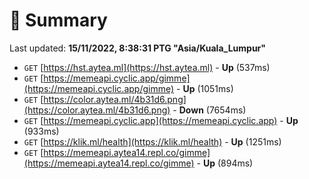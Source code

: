# 📖 Summary
Last updated: **15/11/2022, 8:38:31 PTG "Asia/Kuala_Lumpur"**

- `GET` [https://hst.aytea.ml](https://hst.aytea.ml) - **Up** (537ms)
- `GET` [https://memeapi.cyclic.app/gimme](https://memeapi.cyclic.app/gimme) - **Up** (1051ms)
- `GET` [https://color.aytea.ml/4b31d6.png](https://color.aytea.ml/4b31d6.png) - **Down** (7654ms)
- `GET` [https://memeapi.cyclic.app](https://memeapi.cyclic.app) - **Up** (933ms)
- `GET` [https://klik.ml/health](https://klik.ml/health) - **Up** (1251ms)
- `GET` [https://memeapi.aytea14.repl.co/gimme](https://memeapi.aytea14.repl.co/gimme) - **Up** (894ms)
